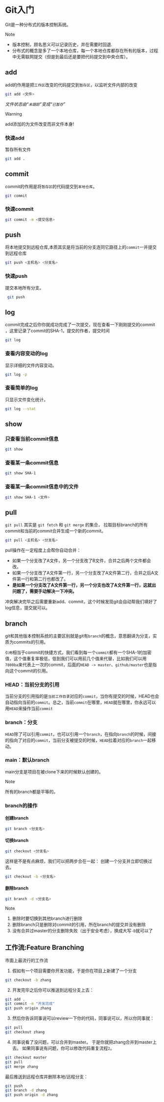 
# Git入门

Git是一种分布式的版本控制系统。

> [!note]
> - 版本控制，顾名思义可以记录历史，并在需要时回退.
> - 分布式的概念是多了一个本地仓库，每一个本地仓库都存在所有的版本，过程中无需联网提交（但是到最后还是要把代码提交到中央仓库）。


## add

add的作用是把`工作区`改变的代码提交到`暂存区`，以监听文件内部的改变

```bash
git add <文件>
```

*文件状态由“`未跟踪`”变成“`已暂存`”*

> [!warning]
> add添加的为文件改变而非文件本身!

### 快速add
暂存所有文件

```bash
git add .
```

## commit

commit的作用是将`暂存区`的代码提交到`本地仓库`。

```bash
git commit
```

### 快速commit

```bash
git commit -m <提交信息>
```

## push
将本地提交到远程仓库,本质其实是将当前的分支连同它路径上的`commit`一并提交到远程仓库

```bash
git push <主机名> <分支名>
```

### 快速push
提交本地所有分支。

```bash
 git push
```

## log
commit完成之后你你就成功完成了一次提交，现在查看一下刚刚提交的commit ，这里记录了commit的SHA-1，提交的作者，提交时间

```bash
git log
```


### 查看内容变动的log
显示详细的文件内容变动。
```bash
git log -p
```


### 查看简单的log
只显示文件变化统计。
```bash
git log --stat
```

## show

### 只查看当前commit信息

```bash
git show
```

### 查看某一条commit信息

```bash
git show SHA-1
```

### 查看某一条commit信息中的文件

```bash
git show SHA-1 <文件>
```

## pull

`git pull` 其实是 `git fetch` 和 `git merge` 的集合，
拉取目标branch的所有commit和当前的commit合并生成一个新的commit。

```bash
git pull <主机名> <分支名>
```

pull操作在一定程度上会帮你自动合并：
- 如果一个分支改了A文件，另一个分支改了B文件，合并之后两个文件都会改。
- 如果一个分支改了A文件第一行，另一个分支改了A文件第二行，合并之后A文件第一行和第二行也都改了。
- **是如果一个分支改了A文件第一行，另一个分支也改了A文件第一行，这就出问题了，需要手动解决一下冲突。**

冲突解决完毕之后需要重新add、commit，这个时候发现git会自动帮我们填好了log信息，提交就可以。

## branch

git和其他版本控制系统的主要区别就是git有`branch`的概念，意思翻译为分支，实质为commits的引用。

`引用`相当于commit的快捷方式，我们看到每一个`commit`都有一个SHA-1的加密值，这个值重复率极低，低到我们可以用前几个值来代替，比如我们可以用`7800ba`来代表上一次的commit，后面的`HEAD -> master`、`github/master`也是指向这个commit的引用。

### HEAD：当前分支的引用

当前分支的引用指的是`当前工作目录`对应的`commit`，当你有提交的时候，HEAD也会自动指向当前的`commit`。总之，当前`commit`在哪里，`HEAD`就在哪里，你永远可以用`HEAD`来操作当前`commit`

### branch：分支

`HEAD`除了可以引用`commit`，也可以引用一个`branch`，在指向`branch`的时候，间接的指向了对应的`commit`，当前分支被提交的时候，`HEAD`拉着对应的`branch`一起移动。

### main：默认branch

main分支是项目在被clone下来的时候默认创建的。

> [!note]
> 所有的branch都是平等的。

### branch的操作

#### 创建branch

```bash
git branch <分支名>
```

#### 切换branch

```bash
git checkout <分支名>
```

这样是不是有点麻烦，我们可以把两步合在一起：
创建一个分支并立即切换过去。

```bash
git checkout -b <分支名>
```

#### 删除branch

```bash
git branch -d <分支名>
```

> [!note]
> 1. 删除时要切换到其他branch进行删除
> 2. 删除branch只是删除对commit的引用，所在branch的提交并没有删除
> 3. 没有合并过master的分支删除失败（出于安全考虑），换成大写`-D`就可以了

## 工作流:Feature Branching

市面上最流行的工作流

1. 假如有一个项目需要你开发功能，于是你在项目上新建了一个分支

```bash
git checkout -b zhang
```

2. 开发完毕之后你可以推送到远程分支上去：

```bash
git add .
git commit -m "开发完成"
git push origin zhang
```

3. 然后你告诉同事说可以review一下你的代码，同事说可以，所以你同事就：

```bash
git pull
git checkout zhang
```

4. 同事说看了没问题，可以合并到master。 于是你就把zhang合并到master上去。 如果同事说有问题，你可以修改代码重复流程`2`。

```bash
git checkout master
git pull
git merge zhang
```
最后推送到远程仓库并删除本地/远程分支：

```bash
git push
git branch -d zhang
git push origin -d zhang
```
